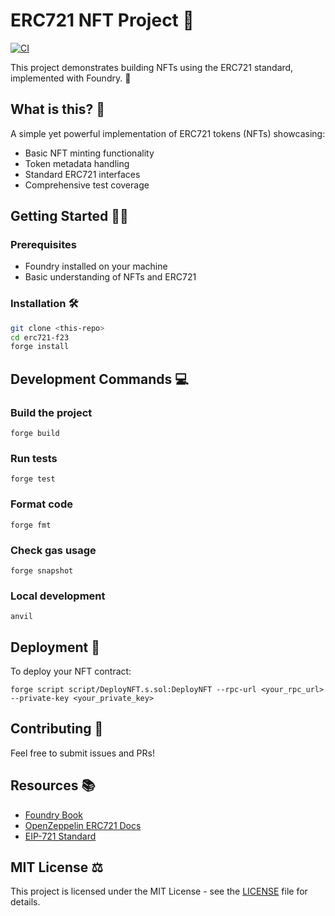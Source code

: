 # ERC721 NFT Project 🎨

[![CI](https://github.com/parseen254/erc721-f23/actions/workflows/test.yml/badge.svg)](https://github.com/parseen254/erc721-f23/actions/workflows/test.yml)

This project demonstrates building NFTs using the ERC721 standard, implemented with Foundry. 🚀

## What is this? 🤔

A simple yet powerful implementation of ERC721 tokens (NFTs) showcasing:

- Basic NFT minting functionality
- Token metadata handling
- Standard ERC721 interfaces
- Comprehensive test coverage

## Getting Started 🏃‍♂️

### Prerequisites

- Foundry installed on your machine
- Basic understanding of NFTs and ERC721

### Installation 🛠️

```bash
git clone <this-repo>
cd erc721-f23
forge install
```

## Development Commands 💻

### Build the project

```shell
forge build
```

### Run tests

```shell
forge test
```

### Format code

```shell
forge fmt
```

### Check gas usage

```shell
forge snapshot
```

### Local development

```shell
anvil
```

## Deployment 🚀

To deploy your NFT contract:

```shell
forge script script/DeployNFT.s.sol:DeployNFT --rpc-url <your_rpc_url> --private-key <your_private_key>
```

## Contributing 🤝

Feel free to submit issues and PRs!

## Resources 📚

- [Foundry Book](https://book.getfoundry.sh/)
- [OpenZeppelin ERC721 Docs](https://docs.openzeppelin.com/contracts/4.x/erc721)
- [EIP-721 Standard](https://eips.ethereum.org/EIPS/eip-721)


## MIT License ⚖️

This project is licensed under the MIT License - see the [LICENSE](LICENSE) file for details.

